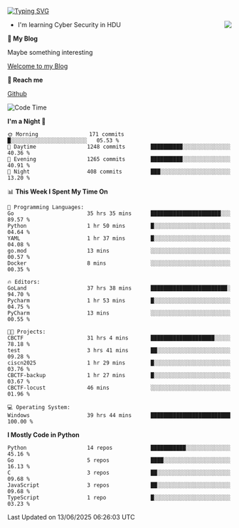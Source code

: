 [![Typing SVG](https://readme-typing-svg.herokuapp.com?font=Fira+Code&pause=1000&random=false&width=450&height=60&lines=Hello+%F0%9F%91%8B%F0%9F%8F%BB;I'm+JBNRZ)](https://git.io/typing-svg)

<a href="#">
  <img align="right" src="https://github-readme-stats.vercel.app/api?username=JBNRZ&show_icons=true&bg_color=15,f2f7fd,E0EAFC" />
</a>

- I'm learning Cyber Security in HDU

 **🌱 My Blog**

Maybe something interesting

[Welcome to my Blog](https://jbnrz.com.cn/)

 **💬 Reach me** 

[Github](https://github.com/JBNRZ)


<!--START_SECTION:waka-->
![Code Time](http://img.shields.io/badge/Code%20Time-1%2C267%20hrs%2031%20mins-blue)

**I'm a Night 🦉** 

```text
🌞 Morning                171 commits         █░░░░░░░░░░░░░░░░░░░░░░░░   05.53 % 
🌆 Daytime                1248 commits        ██████████░░░░░░░░░░░░░░░   40.36 % 
🌃 Evening                1265 commits        ██████████░░░░░░░░░░░░░░░   40.91 % 
🌙 Night                  408 commits         ███░░░░░░░░░░░░░░░░░░░░░░   13.20 % 
```


📊 **This Week I Spent My Time On** 

```text
💬 Programming Languages: 
Go                       35 hrs 35 mins      ██████████████████████░░░   89.57 % 
Python                   1 hr 50 mins        █░░░░░░░░░░░░░░░░░░░░░░░░   04.64 % 
YAML                     1 hr 37 mins        █░░░░░░░░░░░░░░░░░░░░░░░░   04.08 % 
go.mod                   13 mins             ░░░░░░░░░░░░░░░░░░░░░░░░░   00.57 % 
Docker                   8 mins              ░░░░░░░░░░░░░░░░░░░░░░░░░   00.35 % 

🔥 Editors: 
GoLand                   37 hrs 38 mins      ████████████████████████░   94.70 % 
Pycharm                  1 hr 53 mins        █░░░░░░░░░░░░░░░░░░░░░░░░   04.75 % 
PyCharm                  13 mins             ░░░░░░░░░░░░░░░░░░░░░░░░░   00.55 % 

🐱‍💻 Projects: 
CBCTF                    31 hrs 4 mins       ████████████████████░░░░░   78.18 % 
test                     3 hrs 41 mins       ██░░░░░░░░░░░░░░░░░░░░░░░   09.28 % 
ciscn2025                1 hr 29 mins        █░░░░░░░░░░░░░░░░░░░░░░░░   03.76 % 
CBCTF-backup             1 hr 27 mins        █░░░░░░░░░░░░░░░░░░░░░░░░   03.67 % 
CBCTF-locust             46 mins             ░░░░░░░░░░░░░░░░░░░░░░░░░   01.96 % 

💻 Operating System: 
Windows                  39 hrs 44 mins      █████████████████████████   100.00 % 
```

**I Mostly Code in Python** 

```text
Python                   14 repos            ███████████░░░░░░░░░░░░░░   45.16 % 
Go                       5 repos             ████░░░░░░░░░░░░░░░░░░░░░   16.13 % 
C                        3 repos             ██░░░░░░░░░░░░░░░░░░░░░░░   09.68 % 
JavaScript               3 repos             ██░░░░░░░░░░░░░░░░░░░░░░░   09.68 % 
TypeScript               1 repo              █░░░░░░░░░░░░░░░░░░░░░░░░   03.23 % 
```




 Last Updated on 13/06/2025 06:26:03 UTC
<!--END_SECTION:waka-->
